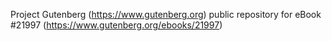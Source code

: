 Project Gutenberg (https://www.gutenberg.org) public repository for eBook #21997 (https://www.gutenberg.org/ebooks/21997)
